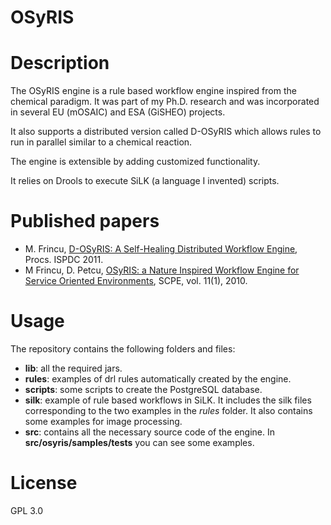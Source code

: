 # OSyRIS

# Description

The OSyRIS engine is a rule based workflow engine inspired from the chemical paradigm. It was part of my Ph.D. research and was incorporated in several EU (mOSAIC) and ESA (GiSHEO) projects.

It also supports a distributed version called D-OSyRIS which allows rules to run in parallel similar to a chemical reaction.

The engine is extensible by adding customized functionality.

It relies on Drools to execute SiLK (a language I invented) scripts. 

# Published papers

- M. Frincu, [D-OSyRIS: A Self-Healing Distributed Workflow Engine](https://ieeexplore.ieee.org/document/6108276), Procs. ISPDC 2011.
- M Frincu, D. Petcu, [OSyRIS: a Nature Inspired Workflow Engine for Service Oriented Environments](https://www.scpe.org/index.php/scpe/article/view/642), SCPE, vol. 11(1), 2010.

# Usage

The repository contains the following folders and files:

- **lib**: all the required jars.
- **rules**: examples of drl rules automatically created by the engine.
- **scripts**: some scripts to create the PostgreSQL database.
- **silk**: example of rule based workflows in SiLK. It includes the silk files corresponding to the two examples in the *rules* folder. It also contains some examples for image processing.
- **src**: contains all the necessary source code of the engine. In **src/osyris/samples/tests** you can see some examples.

# License

GPL 3.0

